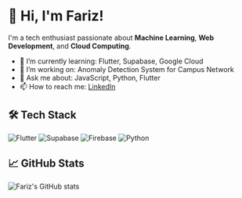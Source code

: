 # 👋 Hi, I'm Fariz!

I'm a tech enthusiast passionate about **Machine Learning**, **Web Development**, and **Cloud Computing**.

- 🌱 I’m currently learning: Flutter, Supabase, Google Cloud
- 🔭 I’m working on: Anomaly Detection System for Campus Network
- 💬 Ask me about: JavaScript, Python, Flutter
- 📫 How to reach me: [LinkedIn](https://linkedin.com/in/mfariz)

## 🛠 Tech Stack
![Flutter](https://img.shields.io/badge/-Flutter-02569B?style=flat&logo=flutter)
![Supabase](https://img.shields.io/badge/-Supabase-3ECF8E?style=flat&logo=supabase)
![Firebase](https://img.shields.io/badge/-Firebase-FFCA28?style=flat&logo=firebase)
![Python](https://img.shields.io/badge/-Python-3776AB?style=flat&logo=python)

## 📈 GitHub Stats
![Fariz's GitHub stats](https://github-readme-stats.vercel.app/api?username=mfariz&show_icons=true&theme=radical)
